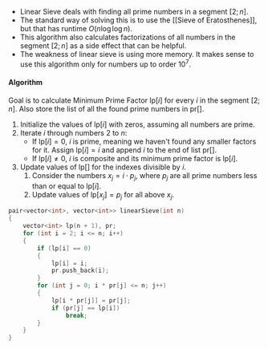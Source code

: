 - Linear Sieve deals with finding all prime numbers in a segment $[2; n]$.
- The standard way of solving this is to use the [[Sieve of Eratosthenes]], but that has runtime $O(n\log\log n)$.
- This algorithm also calculates factorizations of all numbers in the segment $[2; n]$ as a side effect that can be helpful.
- The weakness of linear sieve is using more memory. It makes sense to use this algorithm only for numbers up to order $10^7$.
#### Algorithm
Goal is to calculate Minimum Prime Factor $\text{lp}[i]$ for every $i$ in the segment $[2; n]$. Also store the list of all the found prime numbers in $\text{pr}[]$.
1. Initialize the values of $\text{lp}[i]$ with zeros, assuming all numbers are prime.
2. Iterate $i$ through numbers $2$ to $n$:
	- If $\text{lp}[i] = 0$, $i$ is prime, meaning we haven't found any smaller factors for it. Assign $\text{lp}[i] = i$ and append $i$ to the end of list $\text{pr}[]$.
	- If $\text{lp}[i] \ne 0$, $i$ is composite and its minimum prime factor is $\text{lp}[i]$.
3. Update values of $\text{lp}[]$ for the indexes divisible by $i$.
	1. Consider the numbers $x_j = i\cdot p_j$, where $p_j$ are all prime numbers less than or equal to $\text{lp}[i]$.
	2. Update values of $\text{lp}[x_j] = p_j$ for all above $x_j$.
```cpp
pair<vector<int>, vector<int>> linearSieve(int n)
{
	vector<int> lp(n + 1), pr;
	for (int i = 2; i <= n; i++)
	{
		if (lp[i] == 0)
		{
			lp[i] = i;
			pr.push_back(i);
		}
		for (int j = 0; i * pr[j] <= n; j++)
		{
			lp[i * pr[j]] = pr[j];
			if (pr[j] == lp[i])
				break;
		}
	}
}
```